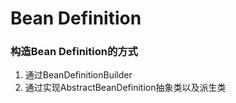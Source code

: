 # Bean Definition

### 构造Bean Definition的方式
1. 通过BeanDefinitionBuilder
2. 通过实现AbstractBeanDefinition抽象类以及派生类